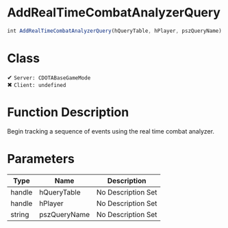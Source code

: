 # AddRealTimeCombatAnalyzerQuery
```js	
int AddRealTimeCombatAnalyzerQuery(hQueryTable, hPlayer, pszQueryName)
```
# Class
✔ `Server: CDOTABaseGameMode`  
✖ `Client: undefined`  

# Function Description
Begin tracking a sequence of events using the real time combat analyzer.
# Parameters
Type|Name|Description
--|--|--
handle|hQueryTable|No Description Set
handle|hPlayer|No Description Set
string|pszQueryName|No Description Set
